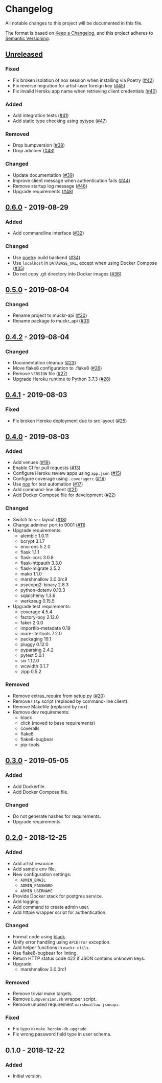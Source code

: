 # Changelog
All notable changes to this project will be documented in this file.

The format is based on [Keep a Changelog](https://keepachangelog.com/en/1.0.0/),
and this project adheres to [Semantic Versioning](https://semver.org/spec/v2.0.0.html).

## [Unreleased]
### Fixed
- Fix broken isolation of nox session when installing via Poetry ([#42](../../pull/42))
- Fix reverse migration for artist-user foreign key ([#45](../../pull/45))
- Fix invalid Heroku app name when retrieving client credentials ([#40](../../pull/40))

### Added
- Add integration tests ([#41](../../pull/41))
- Add static type checking using pytype ([#47](../../pull/47))

### Removed
- Drop bumpversion ([#38](../../pull/38))
- Drop adminer ([#43](../../pull/43))

### Changed
- Update documentation ([#39](../../pull/39))
- Improve client message when authentication fails ([#44](../../pull/44))
- Remove startup log message ([#46](../../pull/46))
- Upgrade requirements ([#48](../../pull/48))

## [0.6.0] - 2019-08-29
### Added
- Add commandline interface ([#32](../../pull/32))

### Changed
- Use [poetry](https://poetry.eustace.io/) build backend ([#34](../../pull/34))
- Use `localhost` in `DATABASE_URL`, except when using Docker Compose ([#35](../../pull/35))
- Do not copy .git directory into Docker images ([#36](../../pull/36))

## [0.5.0] - 2019-08-04
### Changed
- Rename project to muckr-api ([#30](../../pull/30))
- Rename package to muckr_api ([#31](../../pull/31))

## [0.4.2] - 2019-08-04
### Changed
- Documentation cleanup ([#23](../../pull/23))
- Move flake8 configuration to .flake8 ([#26](../../pull/26))
- Remove `VERSION` file ([#27](../../pull/27))
- Upgrade Heroku runtime to Python 3.7.3 ([#28](../../pull/28))

## [0.4.1] - 2019-08-03
### Fixed
- Fix broken Heroku deployment due to src layout ([#25](../../pull/25))

## [0.4.0] - 2019-08-03
### Added
- Add venues ([#19](../../pull/19)).
- Enable CI for pull requests ([#13](../../pull/13))
- Configure Heroku review apps using `app.json` ([#15](../../pull/15))
- Configure coverage using `.coveragerc` ([#16](../../pull/16))
- Use [nox](https://nox.thea.codes/) for test automation ([#17](../../pull/17))
- Add command-line client ([#21](../../pull/21))
- Add Docker Compose file for development ([#22](../../pull/22))

### Changed
- Switch to `src` layout ([#18](../../pull/18))
- Change adminer port to 9001 ([#11](../../pull/11))
- Upgrade requirements:
  - alembic 1.0.11
  - bcrypt 3.1.7
  - environs 5.2.0
  - flask 1.1.1
  - flask-cors 3.0.8
  - flask-httpauth 3.3.0
  - flask-migrate 2.5.2
  - mako 1.1.0
  - marshmallow 3.0.0rc9
  - psycopg2-binary 2.8.3
  - python-dotenv 0.10.3
  - sqlalchemy 1.3.6
  - werkzeug 0.15.5
- Upgrade test requirements:
  - coverage 4.5.4
  - factory-boy 2.12.0
  - faker 2.0.0
  - importlib-metadata 0.19
  - more-itertools 7.2.0
  - packaging 19.1
  - pluggy 0.12.0
  - pyparsing 2.4.2
  - pytest 5.0.1
  - six 1.12.0
  - wcwidth 0.1.7
  - zipp 0.5.2

### Removed
- Remove extras_require from setup.py ([#20](../../pull/20))
- Remove `http` script (replaced by command-line client).
- Remove Makefile (replaced by nox).
- Remove dev requirements:
  - black
  - click (moved to base requirements)
  - coveralls
  - flake8
  - flake8-bugbear
  - pip-tools

## [0.3.0] - 2019-05-05
### Added
- Add Dockerfile.
- Add Docker Compose file.

### Changed
- Do not generate hashes for requirements.
- Upgrade requirements.

## [0.2.0] - 2018-12-25
### Added
- Add artist resource.
- Add sample env file.
- New configuration settings:
  - `ADMIN_EMAIL`
  - `ADMIN_PASSWORD`
  - `ADMIN_USERNAME`
- Provide Docker stack for postgres service.
- Add logging.
- Add command to create admin user.
- Add httpie wrapper script for authentication.

### Changed
- Format code using [black](https://github.com/ambv/black).
- Unify error handling using `APIError` exception.
- Add helper functions in `muckr.utils`.
- Use flake8-bugbear for linting.
- Return HTTP status code 422 if JSON contains unknown keys.
- Upgrade:
  - marshmallow 3.0.0rc1

### Removed
- Remove trivial make targets.
- Remove `bumpversion.sh` wrapper script.
- Remove unused requirement `marshmallow-jsonapi`.

### Fixed
- Fix typo in `make heroku-db-upgrade`.
- Fix wrong password field type in user schema.

## 0.1.0 - 2018-12-22
### Added
- Initial version.

[Unreleased]: https://github.com/cjolowicz/muckr-api/compare/v0.6.0...HEAD
[0.6.0]: https://github.com/cjolowicz/muckr-api/compare/v0.5.0...v0.6.0
[0.5.0]: https://github.com/cjolowicz/muckr-api/compare/v0.4.2...v0.5.0
[0.4.2]: https://github.com/cjolowicz/muckr-api/compare/v0.4.1...v0.4.2
[0.4.1]: https://github.com/cjolowicz/muckr-api/compare/v0.4.0...v0.4.1
[0.4.0]: https://github.com/cjolowicz/muckr-api/compare/v0.3.0...v0.4.0
[0.3.0]: https://github.com/cjolowicz/muckr-api/compare/v0.2.0...v0.3.0
[0.2.0]: https://github.com/cjolowicz/muckr-api/compare/v0.1.0...v0.2.0
